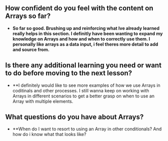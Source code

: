 ## How confident do you feel with the content on Arrays so far?
- **So far so good. Brushing up and reinforcing what Ive already learned really helps in this section. I definitly have been wanting to expand my knowledge on Arrays and how and when to correctly use them. I personally like arrays as a data input, i feel theres more detail to add and source from.**
## Is there any additional learning you need or want to do before moving to the next lesson?
- **I definitely would like to see more examples of how we use Arrays in coditinals and other processes. I still wanna keep on working with Arrays in different scenarios to get a better grasp on when to use an Array with multiple elements.

## What questions do you have about Arrays?
- **When do I want to resort to using an Array in other conditionals? And how do i know what that looks like?